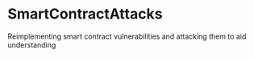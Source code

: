 # SmartContractAttacks
Reimplementing smart contract vulnerabilities and attacking them to aid understanding
